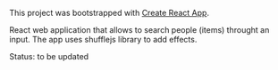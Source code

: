 This project was bootstrapped with [Create React App](https://github.com/facebookincubator/create-react-app).

React web application that allows to search people (items) throught an input.
The app uses shufflejs library to add effects.

Status: to be updated
